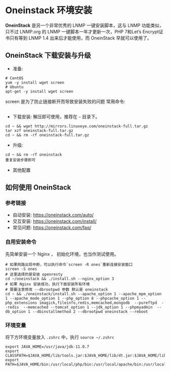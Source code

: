 # Oneinstack 环境安装


**OneinStack** 是另一个非常优秀的 LNMP 一键安装脚本，这与 LNMP 功能类似，只不过 LNMP.org 的 LNMP 一键脚本一年才更新一次，PHP 7和Let’s Encrypt证书只有等到 LNMP 1.4 出来后才能使用，而 OneinStack 早就可以使用了。

<!--more-->

## OneinStack 下载安装与升级
- 准备:

```shell
# CentOS
yum -y install wget screen
# Ubuntu
apt-get -y install wget screen
```
screen 是为了防止链接断开而导致安装失败的问题
常用命令:

```shell

```

- 下载安装:
解压即可使用，推荐在 `~` 目录下。

```shell
cd ~ && wget http://mirrors.linuxeye.com/oneinstack-full.tar.gz
tar xzf oneinstack-full.tar.gz
cd ~ && rm -rf oneinstack-full.tar.gz
```

- 升级:

```shell
cd ~ && rm -rf oneinstack
重复安装步骤即可
```
- 其他配置

## 如何使用 OneinStack

### 参考链接
- 自动安装: https://oneinstack.com/auto/
- 交互安装: https://oneinstack.com/install/
- 常见问题: https://oneinstack.com/faq/

### 自用安装命令

先简单安装一个 Nginx ， 初始化环境，也当作测试使用。

```shell
# 如果网路出现中断，可以执行命令`screen -R ones`重新连接安装窗口
screen -S ones
# 这里选择的是安装 openresty
cd ~/oneinstack && ./install.sh --nginx_option 3 
# 如果 Nginx 安装成功，执行下面安装所有环境
# 需要注意修改 --dbrootpwd 参数 默认是 oneinstack 
cd ~ && ./oneinstack/install.sh --apache_option 1 --apache_mpm_option 1 --apache_mode_option 1 --php_option 8 --phpcache_option 1 --php_extensions imagick,fileinfo,redis,memcached,mongodb  --pureftpd  --redis  --memcached --tomcat_option 1 --jdk_option 1 --phpmyadmin  --db_option 1 --dbinstallmethod 2 --dbrootpwd oneinstack --reboot

```

### 环境变量
将下方环境变量放入 `.zshrc` 中，执行 `source ~/.zshrc`
```shell
export JAVA_HOME=/usr/java/jdk-11.0.7
export CLASSPATH=$JAVA_HOME/lib/tools.jar:$JAVA_HOME/lib/dt.jar:$JAVA_HOME/lib
export PATH=$JAVA_HOME/bin:/usr/local/php/bin:/usr/local/apache/bin:/usr/local/mysql/bin:/usr/local/openresty/nginx/sbin:$PATH
```

